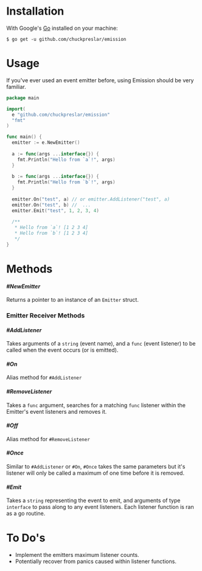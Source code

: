 Installation
============

With Google's [Go](http://www.golang.org) installed on your machine:

    $ go get -u github.com/chuckpreslar/emission

Usage
=====

If you've ever used an event emitter before, using Emission should be very familiar.

```go
package main

import(
  e "github.com/chuckpreslar/emission"
  "fmt"
)

func main() {
  emitter := e.NewEmitter()
  
  a := func(args ...interface{}) {
    fmt.Println("Hello from `a`!", args)
  }
  
  b := func(args ...interface{}) {
    fmt.Println("Hello from `b`!", args)
  }
  
  emitter.On("test", a) // or emitter.AddListener("test", a)
  emitter.On("test", b) //  ...
  emitter.Emit("test", 1, 2, 3, 4)
  
  /**
   * Hello from `a`! [1 2 3 4]
   * Hello from `b`! [1 2 3 4]
   */
}
```

Methods
=======

#### *#NewEmitter*

Returns a pointer to an instance of an `Emitter` struct.

### Emitter Receiver Methods

#### *#AddListener*

Takes arguments of a `string` (event name), and a `func` (event listener) to be called when the event occurs (or is emitted).

#### *#On*

Alias method for `#AddListener`

#### *#RemoveListener*

Takes a `func` argument, searches for a matching `func` listener within the Emitter's event listeners and removes it.

#### *#Off*

Alias method for `#RemoveListener`

#### *#Once*

Similar to `#AddListener` or `#On`, `#Once` takes the same parameters but it's listener will only be called a maximum of one time before it is removed.

#### *#Emit*

Takes a `string` representing the event to emit, and arguments of type `interface` to pass along to any event listeners.  Each listener function is ran as a go routine.

To Do's
=======
  * Implement the emitters maximum listener counts.
  * Potentially recover from panics caused within listener functions.
